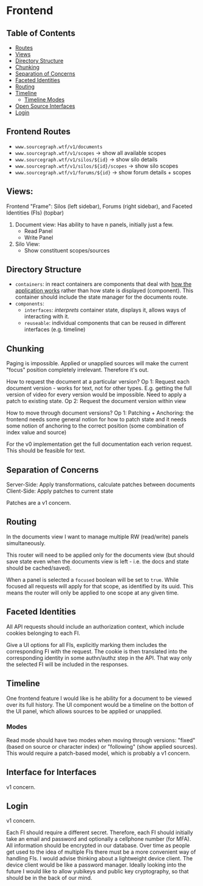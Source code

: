 # Frontend

## Table of Contents 
- [Routes](#frontend-routes)
- [Views](#views)
- [Directory Structure](#directory-structure)
- [Chunking](#chunking)
- [Separation of Concerns](#separation-of-concerns)
- [Faceted Identities](#faceted-identities)
- [Routing](#routing)
- [Timeline](#timeline)
    - [Timeline Modes](#modes)
- [Open Source Interfaces](#interface-for-interfaces)
- [Login](#login)

## Frontend Routes  
- `www.sourcegraph.wtf/v1/documents`
- `www.sourcegraph.wtf/v1/scopes` -> show all available scopes   
- `www.sourcegraph.wtf/v1/silos/${id}` -> show silo details  
- `www.sourcegraph.wtf/v1/silos/${id}/scopes` -> show silo scopes  
- `www.sourcegraph.wtf/v1/forums/${id}` -> show forum details + scopes 

## Views:
Frontend "Frame": Silos (left sidebar), Forums (right sidebar), and Faceted Identities (FIs) (topbar)

1. Document view: Has ability to have n panels, initially just a few.   
    - Read Panel  
    - Write Panel
2. Silo View: 
    - Show constituent scopes/sources

## Directory Structure 
- `containers`: in react containers are components that deal with [how the application works](https://medium.com/@yassimortensen/container-vs-presentational-components-in-react-8eea956e1cea) rather than how state is displayed (component). This container should include the state manager for the documents route. 
- `components`: 
    - `interfaces`: _interprets_ container state, displays it, allows ways of interacting with it.   
    - `reuseable`: individual components that can be reused in different interfaces (e.g. timeline)

## Chunking  
Paging is impossible. Applied or unapplied sources will make the current "focus" position completely irrelevant. Therefore it's out. 

How to request the document at a particular version? 
Op 1: Request each document version - works for text, not for other types. E.g. getting the full version of video for every version would be impossible. Need to apply a patch to existing state. 
Op 2: Request the document version within view

How to move through document versions? 
Op 1: Patching + Anchoring: the frontend needs some general notion for how to patch state and it needs some notion of anchoring to the correct position (some combination of index value and source)

For the v0 implementation get the full documentation each verion request. This should be feasible for text. 

## Separation of Concerns 
Server-Side: Apply transformations, calculate patches between documents 
Client-Side: Apply patches to current state 

Patches are a v1 concern. 

## Routing 
In the documents view I want to manage multiple RW (read/write) panels simultaneously. 

This router will need to be applied only for the documents view (but should save state even when the documents view is left - i.e. the docs and state should be cached/saved).

When a panel is selected a `focused` boolean will be set to `true`. While focused all requests will apply for that scope, as identified by its uuid. This means the router will only be applied to one scope at any given time. 

## Faceted Identities 
All API requests should include an authorization context, which include cookies belonging to each FI.  

Give a UI options for all FIs, explicitly marking them includes the corresponding FI with the request. The cookie is then translated into the corresponding identity in some authn/authz step in the API. That way only the selected FI will be included in the responses.
 
## Timeline 
One frontend feature I would like is he ability for a document to be viewed over its full history. The UI component would be a timeline on the botton of the UI panel, which allows sources to be applied or unapplied.

### Modes 
Read mode should have two modes when moving through versions: "fixed" (based on source or character index) or "following" (show applied sources). This would require a patch-based model, which is probably a v1 concern. 

## Interface for Interfaces 
v1 concern.  

## Login
v1 concern. 

Each FI should require a different secret. Therefore, each FI should initially take an email and password and optionally a cellphone number (for MFA). All information should be encrypted in our database. Over time as people get used to the idea of multiple FIs there must be a more convenient way of handling FIs. I would advise thinking about a lightweight device client. The device client would be like a password manager. Ideally looking into the future I would like to allow yubikeys and public key cryptography, so that should be in the back of our mind. 